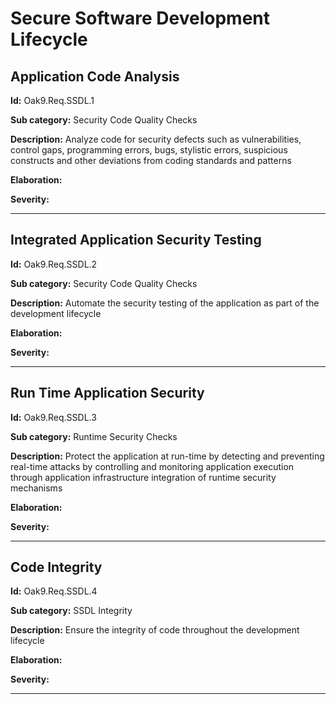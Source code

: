 # Secure Software Development Lifecycle

## Application Code Analysis

**Id:** Oak9.Req.SSDL.1

**Sub category:** Security Code Quality Checks

**Description:** Analyze code for security defects such as vulnerabilities, control gaps, programming errors, bugs, stylistic errors, suspicious constructs and other deviations from coding standards and patterns

**Elaboration:** 

**Severity:** 

---

## Integrated Application Security Testing

**Id:** Oak9.Req.SSDL.2

**Sub category:** Security Code Quality Checks

**Description:** Automate the security testing of the application as part of the development lifecycle

**Elaboration:** 

**Severity:** 

---

## Run Time Application Security

**Id:** Oak9.Req.SSDL.3

**Sub category:** Runtime Security Checks

**Description:** Protect the application at run-time by detecting and preventing real-time attacks by controlling and monitoring application execution through application infrastructure integration of runtime security mechanisms

**Elaboration:** 

**Severity:** 

---

## Code Integrity

**Id:** Oak9.Req.SSDL.4

**Sub category:** SSDL Integrity

**Description:** Ensure the integrity of code throughout the development lifecycle

**Elaboration:** 

**Severity:** 

---


